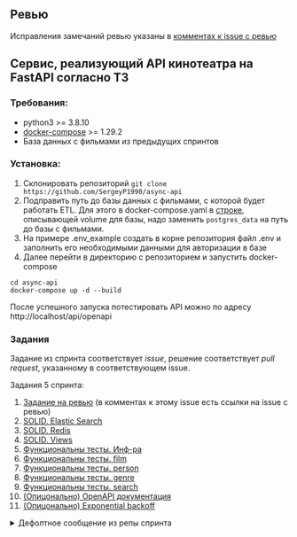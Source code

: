 ## Ревью

Исправления замечаний ревью указаны в [комментах к issue с ревью](https://github.com/SergeyP1990/async-api/issues/54#issuecomment-1051357687)

## Сервис, реализующий API кинотеатра на FastAPI согласно ТЗ


### Требования:
  - python3 >= 3.8.10
  - [docker-compose](https://docs.docker.com/compose/install/) >= 1.29.2
  - База данных с фильмами из предыдущих спринтов

### Установка:
1) Склонировать репозиторий
`git clone https://github.com/SergeyP1990/async-api`
2) Подправить путь до базы данных с фильмами, с которой будет работать ETL. Для этого в docker-compose.yaml в [строке](https://github.com/SergeyP1990/async-api/blob/7e64193e9a6775699b55ad7e125b1f1fe93d4056/docker-compose.yaml#L7), описывающей volume для базы, надо заменить `postgres_data` на путь до базы с фильмами.
3) На примере .env_example создать в корне репозитория файл .env и заполнить его необходимыми данными для авторизации в базе
4) Далее перейти в директорию с репозиторием и запустить docker-compose
  ```
  cd async-api
  docker-compose up -d --build
  ```
После успешного запуска потестировать API можно по адресу http://localhost/api/openapi

### Задания
Задание из спринта соответствует _issue_, решение соответствует _pull request_, указанному в соответствующем issue.

Задания 5 спринта:

1) [Задание на ревью](https://github.com/SergeyP1990/async-api/issues/31) (в комментах к этому issue есть ссылки на issue с ревью)
2) [SOLID. Elastic Search](https://github.com/SergeyP1990/async-api/issues/32)
3) [SOLID. Redis](https://github.com/SergeyP1990/async-api/issues/33)
4) [SOLID. Views](https://github.com/SergeyP1990/async-api/issues/34)
5) [Функциональны тесты. Инф-ра](https://github.com/SergeyP1990/async-api/issues/35)
6) [Функциональны тесты. film](https://github.com/SergeyP1990/async-api/issues/36)
7) [Функциональны тесты. person](https://github.com/SergeyP1990/async-api/issues/37)
8) [Функциональны тесты. genre](https://github.com/SergeyP1990/async-api/issues/38)
9) [Функциональны тесты. search](https://github.com/SergeyP1990/async-api/issues/39)
10) [(Опицонально) OpenAPI документация](https://github.com/SergeyP1990/async-api/issues/40)
11) [(Опицонально) Exponential backoff](https://github.com/SergeyP1990/async-api/issues/41)




<details>
  <summary>Дефолтное сообщение из репы спринта</summary>
  # Проектная работа 4 спринта

  **Важное сообщение для тимлида:** для ускорения проверки проекта укажите ссылку на приватный репозиторий с командной работой в файле readme и отправьте свежее приглашение на аккаунт [BlueDeep](https://github.com/BigDeepBlue).

  В папке **tasks** ваша команда найдёт задачи, которые необходимо выполнить в первом спринте второго модуля.  Обратите внимание на задачи **00_create_repo** и **01_create_basis**. Они расцениваются как блокирующие для командной работы, поэтому их необходимо выполнить как можно раньше.

  Мы оценили задачи в стори поинтах, значения которых брались из [последовательности Фибоначчи](https://ru.wikipedia.org/wiki/Числа_Фибоначчи) (1,2,3,5,8,…).

  Вы можете разбить имеющиеся задачи на более маленькие, например, распределять между участниками команды не большие куски задания, а маленькие подзадачи. В таком случае не забудьте зафиксировать изменения в issues в репозитории.

  **От каждого разработчика ожидается выполнение минимум 40% от общего числа стори поинтов в спринте.**
</details>

